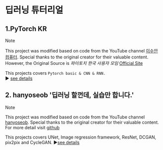 # 딥러닝 튜터리얼

## 1.PyTorch KR
> [!NOTE]
> This project was modified based on code from the YouTube channel [이수안컴퓨터](https://www.youtube.com/c/이수안컴퓨터). Special thanks to the original creator for their valuable content. <br>
> However, the Original Source is *파이토치 한국 사용자 모임* [Official Site](https://tutorials.pytorch.kr/)

This projects covers `Pytorch basic & CNN & RNN.`<br>
&#9654; [see details](https://github.com/ksouth0413/dltutorial/blob/main/%EC%9D%B4%EC%88%98%EC%95%88%EC%BB%B4%ED%93%A8%ED%84%B0%20'%ED%8C%8C%EC%9D%B4%ED%86%A0%EC%B9%98%20PyTorch'/README.md)

## 2. hanyoseob '딥러닝 할껀데, 실습만 합니다.'
> [!NOTE]
> This project was modified based on code from the YouTube channel [hanyoseob](https://youtube.com/playlist?list=PLqtXapA2WDqbE6ghoiEJIrmEnndQ7ouys&si=yQvyioh6B6R2dYJh). Special thanks to the original creator for their valuable content. <br>
> For more detail visit [github](https://github.com/hanyoseob)

This projects covers UNet, Image regression framework, ResNet, DCGAN, pix2pix and CycleGAN. &#9654;[see details]()
